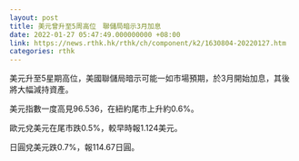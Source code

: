 ```yaml
---
layout: post
title: 美元曾升至5周高位　聯儲局暗示3月加息
date: 2022-01-27 05:47:49.000000000 +08:00
link: https://news.rthk.hk/rthk/ch/component/k2/1630804-20220127.htm
categories: rthk
---
```


美元升至5星期高位，美國聯儲局暗示可能一如市場預期，於3月開始加息，其後將大幅減持資產。

美元指數一度高見96.536，在紐約尾市上升約0.6%。

歐元兌美元在尾市跌0.5%，較早時報1.124美元。

日圓兌美元跌0.7%，報114.67日圓。
